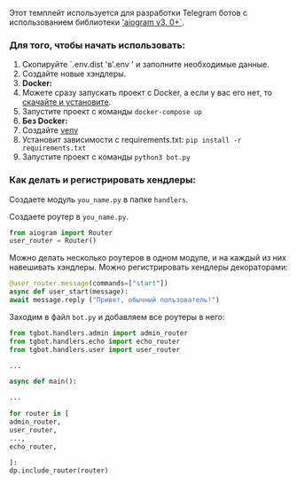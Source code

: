 Этот темплейт используется для разработки Telegram ботов с использованием библиотеки ['aiogram v3. 0+`](https://github.com/aiogram/aiogram/tree/dev-3.x).

### Для того, чтобы начать использовать:
1. Скопируйте `.env.dist 'в'.env ' и заполните необходимые данные.
2. Создайте новые хэндлеры.
3. **Docker:**
1. Можете сразу запускать проект с Docker, а если у вас его нет, то [скачайте и установите](https://docs.docker.com/get-docker/).
2. Запустите проект с команды `docker-compose up`
4. **Без Docker:**
1. Создайте [venv](https://docs.python.org/3/library/venv.html)
2. Установит зависимости с requirements.txt: `pip install -r requirements.txt`
3. Запустите проект с команды `python3 bot.py`


### Как делать и регистрировать хендлеры:
Создаете модуль `you_name.py` в папке `handlers`.

Создаете роутер в `you_name.py`.
```python
from aiogram import Router
user_router = Router()
```
Можно делать несколько роутеров в одном модуле, и на каждый из них навешивать хэндлеры.
Можно регистрировать хендлеры декораторами:
```python
@user_router.message(commands=["start"])
async def user_start(message):
await message.reply ("Привет, обычный пользователь!")
```

Заходим в файл `bot.py` и добавляем все роутеры в него:
```python
from tgbot.handlers.admin import admin_router
from tgbot.handlers.echo import echo_router
from tgbot.handlers.user import user_router

...

async def main():

...

for router in [
admin_router,
user_router,
...,
echo_router,

]:
dp.include_router(router)
```
